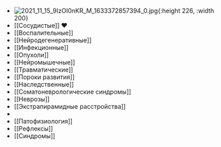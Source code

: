 - ![2021_11_15_9IzOI0nKR_M_1633372857394_0.jpg](https://cdn.logseq.com/%2F90d07cd0-0c20-405f-b80f-bbc874a0823a7fadf7cc-d669-4d87-90e1-b0d4e8e7afa62021_11_15_9IzOI0nKR_M_1633372857394_0.jpg?Expires=4790526577&Signature=WULlpXrfacb4LvBsRRMwPirmThm6RaSk3~rFKtIm8yK19bHxrofqUbuNtG9P4Ffy4HQFJZ5AQWMKQuK3iwgjBuB7ThPuoq8iGM9Vo0y40pL9OqSEJMhFBf9HwEopFfpVdbB5jcTps11w4bO6~K~Z4dnZfTIJI-vx0xALfOJmXxtu0NYuZSt1HhwfIiBDHVsDgOQ6nvQjIF3rNcESEt1js9r0LjsiH1iE8suK5ykJnnM8PDqG2WYZngHKnXuHliCT87Sm1PoUhAZ2tAQJwPjgFFrN~WwbM4-n5Hu5-M8omyULMWpXZcV1YcYugmpRwiW4ul0ch3N0oLJGI3Nxuj7HoA__&Key-Pair-Id=APKAJE5CCD6X7MP6PTEA){:height 226, :width 200}
- [[Сосудистые]] ♥
- [[Воспалительные]]
- [[Нейродегенеративные]]
- [[Инфекционные]]
- [[Опухоли]]
- [[Нейромышечные]]
- [[Травматические]]
- [[Пороки развития]]
- [[Наследственные]]
- [[Соматоневрологические синдромы]]
- [[Неврозы]]
- [[Экстрапирамидные расстройства]]
-
- [[Патофизиология]]
- [[Рефлексы]]
- [[Синдромы]]